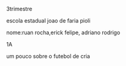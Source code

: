 3trimestre 


escola estadual joao de faria pioli
<p>nome:ruan rocha,erick felipe, adriano rodrigo

  1A

  um pouco sobre o futebol de cria 
